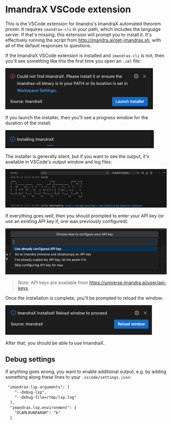 # ImandraX VSCode extension

This is the VSCode extension for Imandra's ImandraX automated theorem prover. It
requires `imandrax-cli` in your path, which includes the language server. If that's
missing, this extension will prompt you to install it. It's effectively running the script from
http://imandra.ai/get-imandrax.sh, with all of the default responses to questions.

If the ImandraX VSCode extension is installed and `imandrax-cli` is not, then you'll
see something like this the first time you open an `.iml` file:

![Launch installer prompt](assets/readme-1.png)

If you launch the installer, then you'll see a progress window for the duration of the
install:

![Progress window](assets/readme-2.png)

The installer is generally silent, but if you want to see the output, it's available
in VSCode's output window and log files:

![Log view](assets/readme-5.png)


If everything goes well, then you should prompted to enter your API key (or use an 
existing API key if, one was previously configured):

![API Key prompt](assets/readme-3.png)

> Note: API keys are available from https://universe.imandra.ai/user/api-keys.

Once the installation is complete, you'll be prompted to reload the window:

![Installation complete](assets/readme-4.png)

After that, you should be able to use ImandraX.

## Debug settings

If anything goes wrong, you want to enable additional output, e.g. by adding
something along these lines to your `.vscode/settings.json`:

```
 "imandrax.lsp.arguments": [
    "--debug-lsp",
    "--debug-file=/tmp/lsp.log"
  ],
  "imandrax.lsp.environment": {
    "OCAMLRUNPARAM": "b"
  }
```
